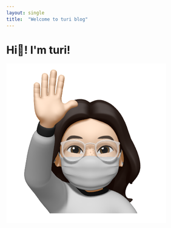 ```yaml
---
layout: single
title:  "Welcome to turi blog"
---
```


# Hi👋! I'm turi!

![author-logo](../images/2021-11-03-first/author-logo-16359534539861.png)
